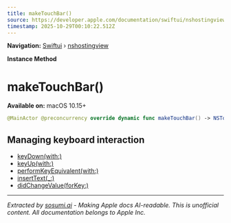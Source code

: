 ```yaml
---
title: makeTouchBar()
source: https://developer.apple.com/documentation/swiftui/nshostingview/maketouchbar()
timestamp: 2025-10-29T00:10:22.512Z
---
```


**Navigation:** [Swiftui](/documentation/swiftui) › [nshostingview](/documentation/swiftui/nshostingview)

**Instance Method**

# makeTouchBar()

**Available on:** macOS 10.15+

```swift
@MainActor @preconcurrency override dynamic func makeTouchBar() -> NSTouchBar?
```

## Managing keyboard interaction

- [keyDown(with:)](/documentation/swiftui/nshostingview/keydown(with:))
- [keyUp(with:)](/documentation/swiftui/nshostingview/keyup(with:))
- [performKeyEquivalent(with:)](/documentation/swiftui/nshostingview/performkeyequivalent(with:))
- [insertText(_:)](/documentation/swiftui/nshostingview/inserttext(_:))
- [didChangeValue(forKey:)](/documentation/swiftui/nshostingview/didchangevalue(forkey:))

---

*Extracted by [sosumi.ai](https://sosumi.ai) - Making Apple docs AI-readable.*
*This is unofficial content. All documentation belongs to Apple Inc.*
